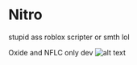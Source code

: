# Nitro
stupid ass roblox scripter or smth lol

Oxide and NFLC only dev
![alt text](https://i.imgur.com/E1b5jex.png)

